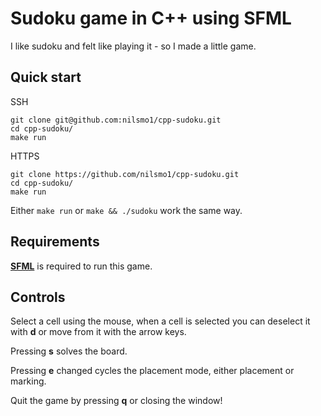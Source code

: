 # Sudoku game in C++ using SFML
I like sudoku and felt like playing it - so I made a little game.

## Quick start
SSH
```console
git clone git@github.com:nilsmo1/cpp-sudoku.git 
cd cpp-sudoku/
make run
```
HTTPS
```console
git clone https://github.com/nilsmo1/cpp-sudoku.git
cd cpp-sudoku/
make run
```
Either `make run` or `make && ./sudoku` work the same way.

## Requirements
[__SFML__](https://www.sfml-dev.org/) is required to run this game.

## Controls

Select a cell using the mouse, when a cell is selected you can deselect it with __d__ or move from it with the arrow keys.

Pressing __s__ solves the board.

Pressing __e__ changed cycles the placement mode, either placement or marking.

Quit the game by pressing __q__ or closing the window!
